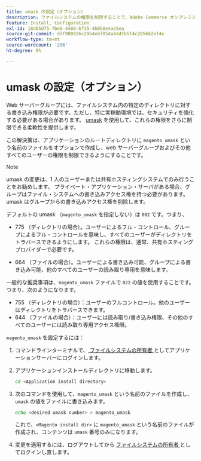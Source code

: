 ```yaml
---
title: umask の設定（オプション）
description: ファイルシステムの権限を制限することで、Adobe Commerce オンプレミスのインストールのセキュリティ体制を強化します。
feature: Install, Configuration
exl-id: 18d65d75-7be0-4488-bf35-4b058e4ae5ea
source-git-commit: ddf988826c29b4ebf054a4d4fb5f4c285662ef4e
workflow-type: tm+mt
source-wordcount: '296'
ht-degree: 0%

---
```


# umask の設定（オプション）

Web サーバーグループには、ファイルシステム内の特定のディレクトリに対する書き込み権限が必要です。ただし、特に実稼動環境では、セキュリティを強化する必要がある場合があります。 [umask](https://www.cyberciti.biz/tips/understanding-linux-unix-umask-value-usage.html) を使用して、これらの権限をさらに制限できる柔軟性を提供します。

この解決策は、アプリケーションのルートディレクトリに `magento_umask` という名前のファイルをオプションで作成し、web サーバーグループおよびその他すべてのユーザーの権限を制限できるようにすることです。

>[!NOTE]
>
>umask の変更は、1 人のユーザーまたは共有ホスティングシステムでのみ行うことをお勧めします。 プライベート・アプリケーション・サーバがある場合、グループはファイル・システムへの書き込みアクセス権を持つ必要があります。umask はグループからの書き込みアクセス権を削除します。

デフォルトの umask （`magento_umask` を指定しない）は `002` です。つまり、

* 775 （ディレクトリの場合）。ユーザーによるフル・コントロール、グループによるフル・コントロールを意味し、すべてのユーザーがディレクトリをトラバースできるようにします。 これらの権限は、通常、共有ホスティングプロバイダーで必要です。

* 664 （ファイルの場合）。ユーザーによる書き込み可能、グループによる書き込み可能、他のすべてのユーザーの読み取り専用を意味します。

一般的な推奨事項は、`magento_umask` ファイルで `022` の値を使用することです。つまり、次のようになります。

* 755 （ディレクトリの場合）：ユーザーのフルコントロール。他のユーザーはディレクトリをトラバースできます。
* 644 （ファイルの場合）：ユーザーには読み取り/書き込み権限、その他のすべてのユーザーには読み取り専用アクセス権限。

`magento_umask` を設定するには：

1. コマンドラインターミナルで、[ ファイルシステムの所有者 ](../prerequisites/file-system/overview.md) としてアプリケーションサーバーにログインします。
1. アプリケーションインストールディレクトリに移動します。

   ```bash
   cd <Application install directory>
   ```

1. 次のコマンドを使用して、`magento_umask` という名前のファイルを作成し、`umask` の値をファイルに書き込みます。

   ```bash
   echo <desired umask number> > magento_umask
   ```

   これで、`<Magento install dir>` に `magento_umask` という名前のファイルが作成され、コンテンツは `umask` 番号のみになります。

1. 変更を適用するには、ログアウトしてから [ ファイルシステムの所有者 ](../prerequisites/file-system/overview.md) としてログインし直します。
